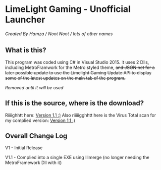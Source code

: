 # LimeLight Gaming - Unofficial Launcher
###### Created By Hamza / Noot Noot / lots of other names


## What is this?
This program was coded using C# in Visual Studio 2015. It uses 2 Dlls, including MetroFramwork for the Metro styled theme, ~~and JSON.net for a later possible update to use the Limelight Gaming Update API to display some of the latest updates on the main tab of the program.~~

*Removed until it will be used*

## If this is the source, where is the download?

Riiiighhtt here: [Version 1.1 :)](https://mega.nz/#F!dY0GgZCT!qkkICH0GQdj4ibqs_lz2Wg)
Also riiiiigghhtt here is the Virus Total scan for my complied version: [Version 1.1 :)](https://www.virustotal.com/en/file/d4e570e3752edfc8976c2968ffbeaffd025c4e7704e699bbe20e2cdf47c69842/analysis/1480212771/)

## Overall Change Log

V1 - Initial Release

V1.1 - Complied into a single EXE using Illmerge (no longer needing the MetroFramework Dll with it)

